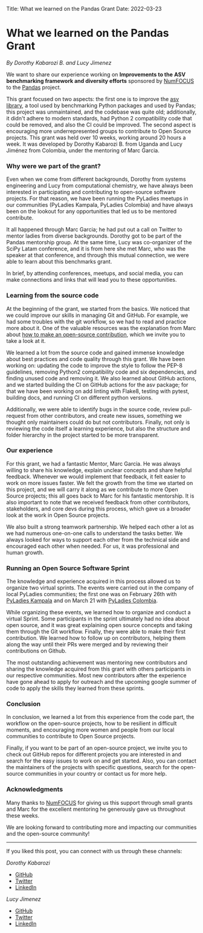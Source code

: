 Title: What we learned on the Pandas Grant
Date: 2022-03-23

# What we learned on the Pandas Grant
*By Dorothy Kabarozi B. and Lucy Jimenez*

We want to share our experience working on **Improvements to the**
**ASV benchmarking framework and diversity efforts** sponsored by
[NumFOCUS](https://numfocus.org/) to the [Pandas](https://pandas.pydata.org/)
project.

This grant focused on two aspects: the first one is to improve the
[asv library](https://asv.readthedocs.io/en/stable/), a tool used by
benchmarking Python packages and used by Pandas; this project was
unmaintained, and the codebase was quite old; additionally, it didn't
adhere to modern standards, had Python 2 compatibility code that could
be removed, and also the CI could be improved. The second aspect is
encouraging more underrepresented groups to contribute to Open Source
projects. This grant was held over 10 weeks, working around 20 hours a
week. It was developed by Dorothy Kabarozi B. from Uganda and Lucy
Jiménez from Colombia, under the mentoring of Marc Garcia.

### Why were we part of the grant?
Even when we come from different backgrounds, Dorothy from systems
engineering and Lucy from computational chemistry, we have always been
interested in participating and contributing to open-source software
projects. For that reason, we have been running the PyLadies meetups in
our communities (PyLadies Kampala, PyLadies Colombia) and have always
been on the lookout for any opportunities that led us to be mentored
contribute.

It all happened through Marc Garcia; he had put out a call on Twitter
to mentor ladies from diverse backgrounds. Dorothy got to be part of the
Pandas mentorship group. At the same time, Lucy was co-organizer of the
SciPy Latam conference, and it is from here she met Marc, who was the
speaker at that conference, and through this mutual connection, we were
able to learn about this benchmarks grant.

In brief, by attending conferences, meetups, and social media, you can
make connections and links that will lead you to these opportunities.

### Learning from the source code
At the beginning of the grant, we started from the basics. We noticed that
we could improve our skills in managing Git and GitHub. For example, we had
some troubles with the git workflow, so we had to read and practice more
about it. One of the valuable resources was the explanation from Marc about
[how to make an open-source contribution](https://tubedu.org/w/kjnHEg72j76StmSFmjzbnE),
which we invite you to take a look at it.

We learned a lot from the source code and gained immense knowledge about
best practices and code quality through this grant. We have been working
on: updating the code to improve the style to follow the PEP-8 guidelines,
removing Python2 compatibility code and six dependencies, and finding unused
code and removing it. We also learned about GitHub actions, and we started
building the CI on GitHub actions for the asv package; for that we have been
working on add linting with Flake8, testing with pytest, building docs, and
running CI on different python versions.

Additionally, we were able to identify bugs in the source code, review
pull-request from other contributors, and create new issues, something we
thought only maintainers could do but not contributors. Finally, not only
is reviewing the code itself a learning experience, but also the structure
and folder hierarchy in the project started to be more transparent.

### Our experience
For this grant, we had a fantastic Mentor, Marc Garcia. He was always
willing to share his knowledge, explain unclear concepts and share helpful
feedback. Whenever we would implement that feedback, it felt easier to work
on more issues faster. We felt the growth from the time we started on this
project, and we will carry it along as we contribute to more Open Source
projects; this all goes back to Marc for his fantastic mentorship. It is
also important to note that we received feedback from other contributors,
stakeholders, and core devs during this process, which gave us a broader
look at the work in Open Source projects.

We also built a strong teamwork partnership. We helped each other a lot as
we had numerous one-on-one calls to understand the tasks better. We always
looked for ways to support each other from the technical side and encouraged
each other when needed. For us, it was professional and human growth.

### Running an Open Source Software Sprint
The knowledge and experience acquired in this process allowed us to
organize two virtual sprints. The events were carried out in the company
of local PyLadies communities; the first one was on February 26th with
[PyLadies Kampala](https://twitter.com/pyladieskla?s=11) and on March 21
with [PyLadies Colombia](https://bit.ly/sprint-asv).

While organizing these events, we learned how to organize and conduct a
virtual Sprint. Some participants in the sprint ultimately had no idea
about open source, and it was great explaining open source concepts and
taking them through the Git workflow. Finally, they were able to make their
first contribution. We learned how to follow up on contributors, helping
them along the way until their PRs were merged and by reviewing their
contributions on Github.

The most outstanding achievement was mentoring new contributors and
sharing the knowledge acquired from this grant with others participants
in our respective communities. Most new contributors after the experience
have gone ahead to apply for outreach and the upcoming google summer of
code to apply the skills they learned from these sprints.

### Conclusion
In conclusion, we learned a lot from this experience from the code part,
the workflow on the open-source projects, how to be resilient in difficult
moments, and encouraging more women and people from our local communities
to contribute to Open Source projects.

Finally, if you want to be part of an open-source project, we invite you
to check out GitHub repos for different projects you are interested in and
search for the easy issues to work on and get started. Also, you can contact
the maintainers of the projects with specific questions, search for the
open-source communities in your country or contact us for more help.

### Acknowledgments
Many thanks to [NumFOCUS](https://numfocus.org/) for giving us this support
through small grants and Marc for the excellent mentoring he generously
gave us throughout these weeks.

We are looking forward to contributing more and impacting our communities
and the open-source community!

___
If you liked this post, you can connect with us through these channels:

*Dorothy Kabarozi*
* [GitHub](https://github.com/dorothykiz1)
* [Twitter](https://twitter.com/kizdorothy)
* [LinkedIn](https://www.linkedin.com/in/dorothy-kabarozi/)

*Lucy Jimenez*
* [GitHub](https://github.com/LucyJimenez)
* [Twitter](https://twitter.com/JimenezLucyJ)
* [LinkedIn](https://www.linkedin.com/in/lucy-j/)
